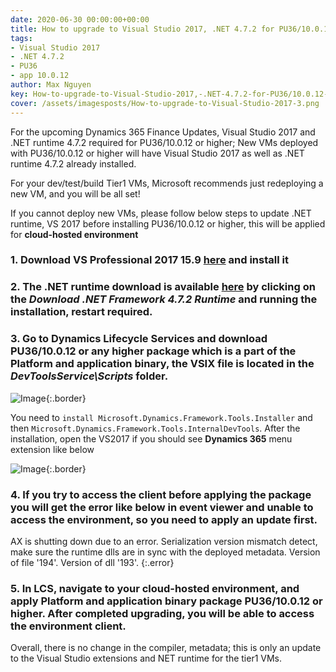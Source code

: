 ```yaml
---
date: 2020-06-30 00:00:00+00:00
title: How to upgrade to Visual Studio 2017, .NET 4.7.2 for PU36/10.0.12 and higher
tags:
- Visual Studio 2017
- .NET 4.7.2
- PU36
- app 10.0.12
author: Max Nguyen
key: How-to-upgrade-to-Visual-Studio-2017,-.NET-4.7.2-for-PU36/10.0.12-and-higher
cover: /assets/imagesposts/How-to-upgrade-to-Visual-Studio-2017-3.png
---
```


For the upcoming Dynamics 365 Finance Updates, Visual Studio 2017 and .NET runtime 4.7.2 required for PU36/10.0.12 or higher; New VMs deployed with PU36/10.0.12 or higher will have Visual Studio 2017 as well as .NET runtime 4.7.2 already installed. 

For your dev/test/build Tier1 VMs, Microsoft recommends just redeploying a new VM, and you will be all set! 

If you cannot deploy new VMs, please follow below steps to update .NET runtime, VS 2017 before installing PU36/10.0.12 or higher, this will be applied for **cloud-hosted environment**

### 1. Download VS Professional 2017 15.9 [here](https://download.visualstudio.microsoft.com/download/pr/ac05c4f5-0da1-429f-8701-ce509ac69926/7b51a7b8db36f977745cf3e19ef1e9c62ebf29f704aebafce443626b779cb4f8/vs_Professional.exe) and install it

### 2. The .NET runtime download is available [here](https://dotnet.microsoft.com/download/dotnet-framework/net472) by clicking on the _Download .NET Framework 4.7.2 Runtime_ and running the installation, restart required.

### 3. Go to Dynamics Lifecycle Services and download PU36/10.0.12 or any higher package which is a part of the Platform and application binary, the VSIX file is located in the _DevToolsService\Scripts_ folder.

![Image]({{site.url}}/assets/imagesposts/How-to-upgrade-to-Visual-Studio-2017-1.png){:.border}

You need to ```install Microsoft.Dynamics.Framework.Tools.Installer``` and then ```Microsoft.Dynamics.Framework.Tools.InternalDevTools```.
After the installation, open the VS2017 if you should see **Dynamics 365** menu extension like below

![Image]({{site.url}}/assets/imagesposts/How-to-upgrade-to-Visual-Studio-2017-2.png){:.border}

### 4. If you try to access the client before applying the package you will get the error like below in event viewer and unable to access the environment, so you need to apply an update first.

AX is shutting down due to an error. Serialization version mismatch detect, make sure the runtime dlls are in sync with the deployed metadata. Version of file '194'. Version of dll '193'.
{:.error}

### 5. In LCS, navigate to your cloud-hosted environment, and apply Platform and application binary package PU36/10.0.12 or higher. After completed upgrading, you will be able to access the environment client. 

Overall, there is no change in the compiler, metadata; this is only an update to the Visual Studio extensions and NET runtime for the tier1 VMs.